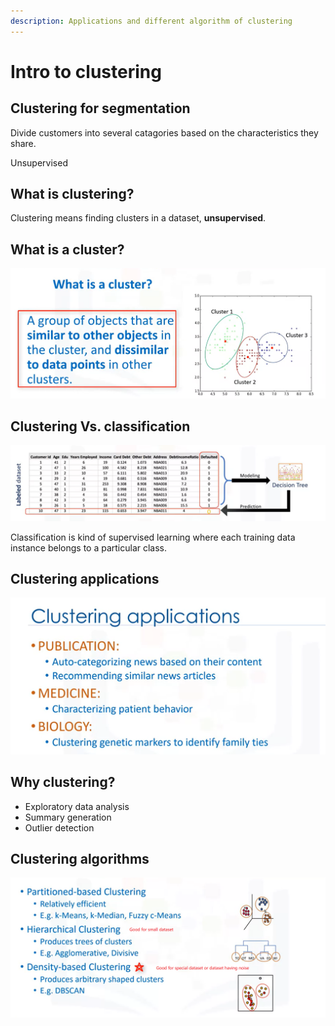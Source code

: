 ```yaml
---
description: Applications and different algorithm of clustering
---
```


# Intro to clustering

## Clustering for segmentation

 Divide customers into several catagories based on the characteristics they share.

Unsupervised

## What is clustering?

Clustering means finding clusters in a dataset, **unsupervised**.

## What is a cluster?

![](../.gitbook/assets/image%20%2843%29.png)

## Clustering Vs. classification

![](../.gitbook/assets/image%20%2817%29.png)

Classification is kind of supervised learning where each training data instance belongs to a particular class.

## Clustering applications

![](../.gitbook/assets/image%20%2861%29.png)

## Why clustering?

* Exploratory data analysis
* Summary generation
* Outlier detection

## Clustering algorithms

![](../.gitbook/assets/image%20%2850%29.png)



